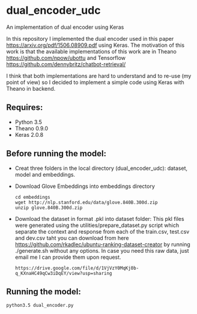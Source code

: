 # dual_encoder_udc
An implementation of dual encoder using Keras

In this repository I implemented the dual encoder used in this paper https://arxiv.org/pdf/1506.08909.pdf using Keras. The motivation of this work is that the available implementations of this work are in Theano https://github.com/npow/ubottu and Tensorflow https://github.com/dennybritz/chatbot-retrieval/ 

I think that both implementations are hard to understand and to re-use (my point of view) so I decided to implement a simple code using Keras with Theano in backend.

## Requires:
* Python 3.5
* Theano 0.9.0
* Keras 2.0.8

## Before running the model:
* Creat three folders in the local directory (dual_encoder_udc): dataset, model and embeddings.
* Download Glove Embeddings into embeddings directory 
  ```
  cd embeddings
  wget http://nlp.stanford.edu/data/glove.840B.300d.zip
  unzip glove.840B.300d.zip
  ```
* Download the dataset in format .pkl into dataset folder: This pkl files were generated using the utilities/prepare_dataset.py script which separate the context and response from each of the train.csv, test.csv and dev.csv taht you can download from here https://github.com/rkadlec/ubuntu-ranking-dataset-creator by running ./generate.sh without any options. In case you need this raw data, just email me I can provide them upon request.

  ```
  https://drive.google.com/file/d/1VjVzY0MqKj0b-q_KXnaHC49qCw3iDqEY/view?usp=sharing
  ```

## Running the model:
```
python3.5 dual_encoder.py
```
